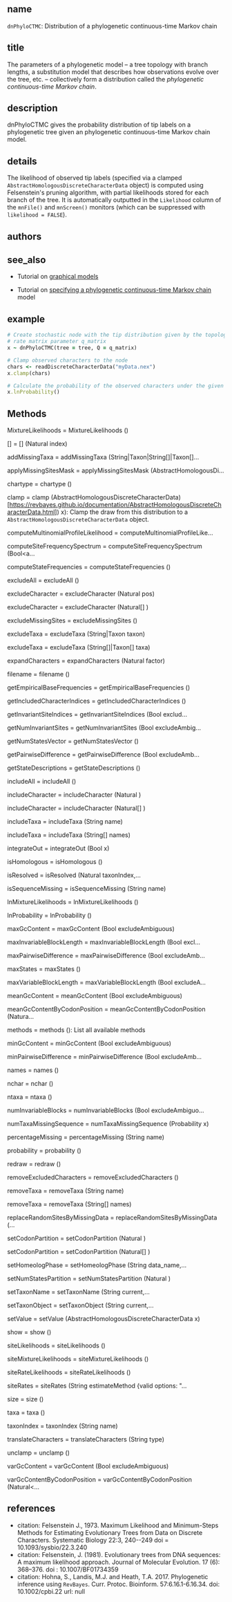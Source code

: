 ## name
`dnPhyloCTMC`: Distribution of a phylogenetic continuous-time Markov chain

## title
The parameters of a phylogenetic model – a tree topology with branch lengths, a substitution model that describes how observations evolve over the tree, etc. – collectively form a distribution called the _phylogenetic continuous-time Markov chain_.

## description
dnPhyloCTMC gives the probability distribution of tip labels on a phylogenetic tree given an phylogenetic continuous-time Markov chain model.

## details

The likelihood of observed tip labels (specified via a clamped `AbstractHomologousDiscreteCharacterData` object) is computed using Felsenstein's pruning algorithm, with partial likelihoods stored for each branch of the tree. It is automatically outputted in the `Likelihood` column of the `mnFile()` and `mnScreen()` monitors (which can be suppressed with `likelihood = FALSE`).

## authors
## see_also
- Tutorial on [graphical models](https://revbayes.github.io/tutorials/intro/graph_models)

- Tutorial on [specifying a phylogenetic continuous-time Markov chain](https://revbayes.github.io/tutorials/ctmc/) model

## example

```rb
# Create stochastic node with the tip distribution given by the topology `tree` with the 
# rate matrix parameter q_matrix
x ~ dnPhyloCTMC(tree = tree, Q = q_matrix)

# Clamp observed characters to the node
chars <- readDiscreteCharacterData("myData.nex")
x.clamp(chars)

# Calculate the probability of the observed characters under the given distribution
x.lnProbability()
```

## Methods

MixtureLikelihoods = MixtureLikelihoods ()

[] = [] (Natural<any> index)

addMissingTaxa = addMissingTaxa (String|Taxon|String[]|Taxon[]<any>...

applyMissingSitesMask = applyMissingSitesMask (AbstractHomologousDi...

chartype = chartype ()

clamp = clamp (AbstractHomologousDiscreteCharacterData)[https://revbayes.github.io/documentation/AbstractHomologousDiscreteCharacterData.html])<any> x): Clamp the draw from this distribution to a `AbstractHomologousDiscreteCharacterData` object.

computeMultinomialProfileLikelihood = computeMultinomialProfileLike...

computeSiteFrequencySpectrum = computeSiteFrequencySpectrum (Bool<a...

computeStateFrequencies = computeStateFrequencies ()

excludeAll = excludeAll ()

excludeCharacter = excludeCharacter (Natural<any> pos)

excludeCharacter = excludeCharacter (Natural[]<any> )

excludeMissingSites = excludeMissingSites ()

excludeTaxa = excludeTaxa (String|Taxon<any> taxon)

excludeTaxa = excludeTaxa (String[]|Taxon[]<any> taxa)

expandCharacters = expandCharacters (Natural<any> factor)

filename = filename ()

getEmpiricalBaseFrequencies = getEmpiricalBaseFrequencies ()

getIncludedCharacterIndices = getIncludedCharacterIndices ()

getInvariantSiteIndices = getInvariantSiteIndices (Bool<any> exclud...

getNumInvariantSites = getNumInvariantSites (Bool<any> excludeAmbig...

getNumStatesVector = getNumStatesVector ()

getPairwiseDifference = getPairwiseDifference (Bool<any> excludeAmb...

getStateDescriptions = getStateDescriptions ()

includeAll = includeAll ()

includeCharacter = includeCharacter (Natural<any> )

includeCharacter = includeCharacter (Natural[]<any> )

includeTaxa = includeTaxa (String<any> name)

includeTaxa = includeTaxa (String[]<any> names)

integrateOut = integrateOut (Bool<any> x)

isHomologous = isHomologous ()

isResolved = isResolved (Natural<any> taxonIndex,...

isSequenceMissing = isSequenceMissing (String<any> name)

lnMixtureLikelihoods = lnMixtureLikelihoods ()

lnProbability = lnProbability ()

maxGcContent = maxGcContent (Bool<any> excludeAmbiguous)

maxInvariableBlockLength = maxInvariableBlockLength (Bool<any> excl...

maxPairwiseDifference = maxPairwiseDifference (Bool<any> excludeAmb...

maxStates = maxStates ()

maxVariableBlockLength = maxVariableBlockLength (Bool<any> excludeA...

meanGcContent = meanGcContent (Bool<any> excludeAmbiguous)

meanGcContentByCodonPosition = meanGcContentByCodonPosition (Natura...

methods = methods (): List all available methods

minGcContent = minGcContent (Bool<any> excludeAmbiguous)

minPairwiseDifference = minPairwiseDifference (Bool<any> excludeAmb...

names = names ()

nchar = nchar ()

ntaxa = ntaxa ()

numInvariableBlocks = numInvariableBlocks (Bool<any> excludeAmbiguo...

numTaxaMissingSequence = numTaxaMissingSequence (Probability<any> x)

percentageMissing = percentageMissing (String<any> name)

probability = probability ()

redraw = redraw ()

removeExcludedCharacters = removeExcludedCharacters ()

removeTaxa = removeTaxa (String<any> name)

removeTaxa = removeTaxa (String[]<any> names)

replaceRandomSitesByMissingData = replaceRandomSitesByMissingData (...

setCodonPartition = setCodonPartition (Natural<any> )

setCodonPartition = setCodonPartition (Natural[]<any> )

setHomeologPhase = setHomeologPhase (String<any> data_name,...

setNumStatesPartition = setNumStatesPartition (Natural<any> )

setTaxonName = setTaxonName (String<any> current,...

setTaxonObject = setTaxonObject (String<any> current,...

setValue = setValue (AbstractHomologousDiscreteCharacterData<any> x)

show = show ()

siteLikelihoods = siteLikelihoods ()

siteMixtureLikelihoods = siteMixtureLikelihoods ()

siteRateLikelihoods = siteRateLikelihoods ()

siteRates = siteRates (String<any> estimateMethod {valid options: "...

size = size ()

taxa = taxa ()

taxonIndex = taxonIndex (String<any> name)

translateCharacters = translateCharacters (String<any> type)

unclamp = unclamp ()

varGcContent = varGcContent (Bool<any> excludeAmbiguous)

varGcContentByCodonPosition = varGcContentByCodonPosition (Natural<...


## references
- citation: Felsenstein J., 1973. Maximum Likelihood and Minimum-Steps Methods for Estimating Evolutionary Trees from Data on Discrete Characters. Systematic Biology 22:3, 240--249
  doi = 10.1093/sysbio/22.3.240
- citation: Felsenstein, J. (1981). Evolutionary trees from DNA sequences: A maximum likelihood approach. Journal of Molecular Evolution. 17 (6): 368–376.
  doi : 10.1007/BF01734359
- citation: Hohna, S., Landis, M.J. and Heath, T.A. 2017. Phylogenetic inference using `RevBayes`. Curr. Protoc. Bioinform.
57:6.16.1-6.16.34.
  doi: 10.1002/cpbi.22
  url: null


